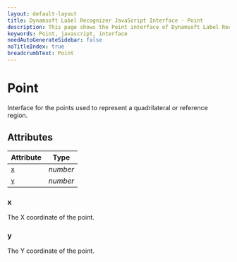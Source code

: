 ```yaml
---
layout: default-layout
title: Dynamsoft Label Recognizer JavaScript Interface - Point
description: This page shows the Point interface of Dynamsoft Label Recognizer for JavaScript.
keywords: Point, javascript, interface
needAutoGenerateSidebar: false
noTitleIndex: true
breadcrumbText: Point
---
```


# Point

Interface for the points used to represent a quadrilateral or reference region.

## Attributes

| Attribute | Type | 
|---------- | ---- | 
| [ `x` ](#x) | *number* |
| [ `y` ](#y) | *number* |

### x

The X coordinate of the point.

### y

The Y coordinate of the point.
